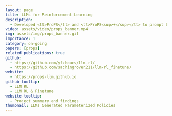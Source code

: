 ```yaml
---
layout: page
title: LLMs for Reinforcement Learning
description:
  - Developed <tt>ProPS</tt> and <tt>ProPS<sup>+</sup></tt> to prompt LLMs for generating parameterized RL policies after linguistic and numerical reasoning. The iteratively improve through closed loop feedback to the LLM. Relevant contextual and semantic information about the task is also provided through prompting. Explored 15 different tasks and compared the results with state of the art RL methods. Currently working on finetuning to improve RL optimization capabilities of smaller sized LLMs.
video: assets/video/props_banner.mp4
img: assets/img/props_banner.gif
importance: 1
category: on-going
papers: [props]
related_publications: true
github:
  - https://github.com/yfzhoucs/llm-rl/
  - https://github.com/sachingrover211/llm-rl_finetune/
website:
  - https://props-llm.github.io
github-tooltip:
  - LLM RL
  - LLM RL & Finetune
website-tooltip:
  - Project summary and findings
thumbnail: LLMs Generated Parameterized Policies
---
```

